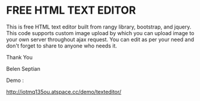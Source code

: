# FREE HTML TEXT EDITOR

This is free HTML text editor built from rangy library, bootstrap, and jquery. This code supports custom image upload by which you can upload image to your own server throughout ajax request. You can edit as per your need and don't forget to share to anyone who needs it.

Thank You

Belen Septian

Demo :

http://iotmq135ou.atspace.cc/demo/texteditor/


  
 
